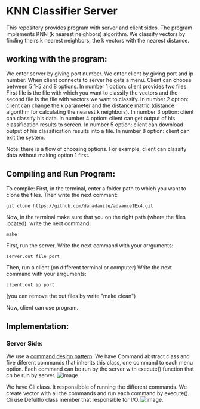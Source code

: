 # KNN Classifier Server
This repository provides program with server and client sides. The program implements KNN (k nearest neighbors) algorithm.
We classify vectors by finding theirs k nearest neighbors, the k vectors with the nearest distance.

## working with the program:
We enter server by giving port number.
We enter client by giving port and ip number.
When client connects to server he gets a menu. Client can choose between 5 1-5 and 8 options.
In number 1 option: client provides two files. First file is the file with which you want to classify the vectors and the second file is the file with vectors we want to classify.
In number 2 option: client can change the k parameter and the distance matric (distance algorithm for calculating the nearest k neighbors).
In number 3 option: client can classify his data.
In number 4 option: client can get output of his classification results to screen.
In number 5 option: client can download output of his classification results into a file.
In number 8 option: client can exit the system.

Note: there is a flow of choosing options. For example, client can classify data without making option 1 first.

## Compiling and Run Program:
To compile: First, in the terminal, enter a folder path to which you want to clone the files.
Then write the next commant:
```
git clone https://github.com/danadanile/advance1Ex4.git
```
Now, in the terminal make sure that you on the right path (where the files located).
write the next command: 
```
make
```
First, run the server.
Write the next command with your arrguments:
```
server.out file port
```
Then, run a client (on different terminal or computer)
Write the next command with your arrguments:
```
client.out ip port
```
(you can remove the out files by write "make clean")

Now, client can use program.

## Implementation:

### Server Side:
We use a [command design pattern](https://en.wikipedia.org/wiki/Command_pattern).
We have Command abstract class and five diferent commands that inherits this class, one command to each menu option.
Each command can be run by the server with execute() function that cn be run by server.
![image](https://user-images.githubusercontent.com/117977429/213930358-6a94df78-e4f0-4006-8185-8922dd63e603.png).

We have Cli class. It responsibble of running the different commands. We create vector with all the commands and run each command by execute().
Cli use DefultIo class member that responsible for I/O.
![image](https://user-images.githubusercontent.com/117977429/213931338-ec63d6c6-9c9e-4d3d-ac57-377bd40ced47.png).












